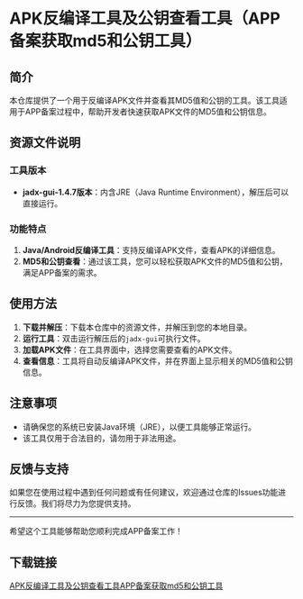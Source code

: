 # APK反编译工具及公钥查看工具（APP备案获取md5和公钥工具）

## 简介

本仓库提供了一个用于反编译APK文件并查看其MD5值和公钥的工具。该工具适用于APP备案过程中，帮助开发者快速获取APK文件的MD5值和公钥信息。

## 资源文件说明

### 工具版本
- **jadx-gui-1.4.7版本**：内含JRE（Java Runtime Environment），解压后可以直接运行。

### 功能特点
1. **Java/Android反编译工具**：支持反编译APK文件，查看APK的详细信息。
2. **MD5和公钥查看**：通过该工具，您可以轻松获取APK文件的MD5值和公钥，满足APP备案的需求。

## 使用方法

1. **下载并解压**：下载本仓库中的资源文件，并解压到您的本地目录。
2. **运行工具**：双击运行解压后的`jadx-gui`可执行文件。
3. **加载APK文件**：在工具界面中，选择您需要查看的APK文件。
4. **查看信息**：工具将自动反编译APK文件，并在界面上显示相关的MD5值和公钥信息。

## 注意事项

- 请确保您的系统已安装Java环境（JRE），以便工具能够正常运行。
- 该工具仅用于合法目的，请勿用于非法用途。

## 反馈与支持

如果您在使用过程中遇到任何问题或有任何建议，欢迎通过仓库的Issues功能进行反馈。我们将尽力为您提供支持。

---

希望这个工具能够帮助您顺利完成APP备案工作！

## 下载链接

[APK反编译工具及公钥查看工具APP备案获取md5和公钥工具](https://pan.quark.cn/s/746b39edfc9d)
